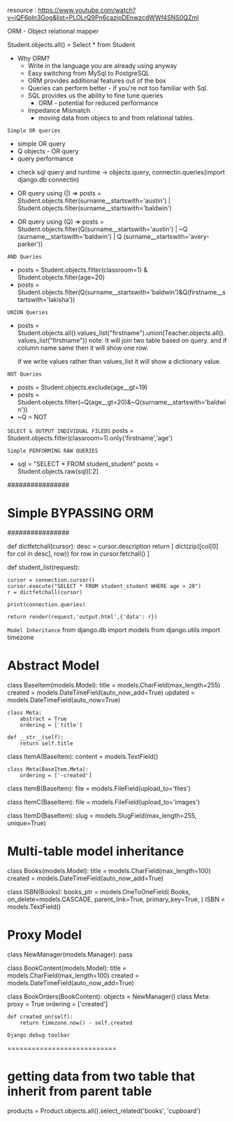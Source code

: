 resource : https://www.youtube.com/watch?v=iQF6pln3Gog&list=PLOLrQ9Pn6cazjoDEnwzcdWWf4SNS0QZml

ORM - Object relational mapper

Student.objects.all() = Select * from Student

* Why ORM? 
    - Write in the language you are already using anyway
    - Easy switching from MySql to PostgreSQL
    - ORM provides additional features out of the box
    - Queries can perform better - if you're not too familiar with Sql.
    - SQL provides us the ability to fine tune queries
        - ORM - potential for reduced performance
    - Impedance Mismatch
        - moving data from objecs to and from relational tables. 

`Simple OR queries`
- simple OR query
- Q objects - OR query
- query performance 

* check sql query and runtime -> objects.query, connectin.queries(import django.db connectin)

* OR query using (|) => posts = Student.objects.filter(surname__startswith='austin') | Student.objects.filter(surname__startswith='baldwin')
* OR query using (Q) => posts = Student.objects.filter(Q(surname__startswith='austin') | ~Q (surname__startswith='baldwin') | Q (surname__startswith='avery-parker'))

`AND Queries`
*   posts = Student.objects.filter(classroom=1) & Student.objects.filter(age=20)
*   posts = Student.objects.filter(Q(surname__startswith='baldwin')&Q(firstname__startswith='lakisha'))

`UNION Queries`
*  posts = Student.objects.all().values_list("firstname").union(Teacher.objects.all().values_list("firstname"))
note: 
    It will join two table based on query. and if column name same then it will show one row. 

    if we write values rather than values_list it will show a dictionary value.

`NOT Queries`
* posts = Student.objects.exclude(age__gt=19)
* posts = Student.objects.filter(~Q(age__gt=20)&~Q(surname__startswith='baldwin'))
* ~Q = NOT

`SELECT & OUTPUT INDIVIDUAL FILEDS`
posts = Student.objects.filter(classroom=1).only('firstname','age')

`Simple PERFORMING RAW QUERIES`
* sql = "SELECT * FROM student_student"
    posts = Student.objects.raw(sql)[:2]


################
# Simple BYPASSING ORM
################

def dictfetchall(cursor): 
    desc = cursor.description 
    return [
            dict(zip([col[0] for col in desc], row)) 
            for row in cursor.fetchall() 
    ]

def student_list(request):

    cursor = connection.cursor()
    cursor.execute("SELECT * FROM student_student WHERE age > 20")
    r = dictfetchall(cursor)

    print(connection.queries)

    return render(request,'output.html',{'data': r})

`Model Inheritance`
from django.db import models
from django.utils import timezone

# Abstract Model

class BaseItem(models.Model):
    title = models.CharField(max_length=255)
    created = models.DateTimeField(auto_now_add=True)
    updated = models.DateTimeField(auto_now=True)

    class Meta:
        abstract = True
        ordering = ['title']

    def __str__(self):
        return self.title

class ItemA(BaseItem):
    content = models.TextField()

    class Meta(BaseItem.Meta):
        ordering = ['-created']

class ItemB(BaseItem):
    file = models.FileField(upload_to='files')

class ItemC(BaseItem):
    file = models.FileField(upload_to='images')

class ItemD(BaseItem):
    slug = models.SlugField(max_length=255, unique=True)


# Multi-table model inheritance

class Books(models.Model):
    title = models.CharField(max_length=100)
    created = models.DateTimeField(auto_now_add=True)

class ISBN(Books):
    books_ptr = models.OneToOneField(
        Books, on_delete=models.CASCADE,
        parent_link=True,
        primary_key=True,
    )
    ISBN = models.TextField()


# Proxy Model

class NewManager(models.Manager):
    pass

class BookContent(models.Model):
    title = models.CharField(max_length=100)
    created = models.DateTimeField(auto_now_add=True)

class BookOrders(BookContent):
    objects = NewManager()
    class Meta:
        proxy = True
        ordering = ['created']

    def created_on(self):
        return timezone.now() - self.created


`Django debug toolbar`

=========================== 
# getting data from two table that inherit from parent table
products = Product.objects.all().select_related('books', 'cupboard')